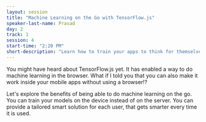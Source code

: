 ```yaml
---
layout: session
title: "Machine Learning on the Go with TensorFlow.js"
speaker-last-name: Prasad
day: 2
track: 1
session: 4
start-time: "2:20 PM"
short-description: "Learn how to train your apps to think for themselves with an example using NativeScript"
---
```


You might have heard about TensorFlow.js yet. It has enabled a way to do machine learning in the browser. What if I told you that you can also make it work inside your mobile apps without using a browser!?

Let's explore the benefits of being able to do machine learning on the go. You can train your models on the device instead of on the server. You can provide a tailored smart solution for each user, that gets smarter every time it is used.